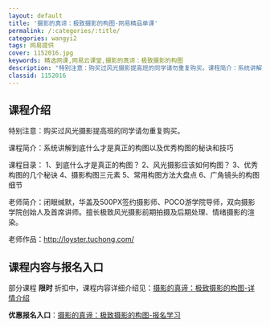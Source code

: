 ```yaml
---
layout: default
title: '摄影的真谛：极致摄影的构图-网易精品单课'
permalink: /:categories/:title/
categories: wangyi2
tags: 网易提供
cover: 1152016.jpg
keywords: 精选网课,网易云课堂,摄影的真谛：极致摄影的构图
description: "特别注意：购买过风光摄影提高班的同学请勿重复购买。课程简介：系统讲解到底什么才是真正的构图以及优秀构图的秘诀和技巧课程目录：1、到底什么才是真正的构图？2、风光摄影应该如何构图？3、优秀构图"
classid: 1152016
---
```


## 课程介绍

特别注意：购买过风光摄影提高班的同学请勿重复购买。

课程简介：系统讲解到底什么才是真正的构图以及优秀构图的秘诀和技巧

课程目录：
1、到底什么才是真正的构图？
2、风光摄影应该如何构图？
3、优秀构图的几个秘诀
4、摄影构图三元素
5、常用构图方法大盘点
6、广角镜头的构图细节

老师简介：闭眼缄默，华盖及500PX签约摄影师、POCO游学院导师，双向摄影学院创始人及首席讲师。擅长极致风光摄影前期拍摄及后期处理、情绪摄影的渲染。

老师作品：http://loyster.tuchong.com/

## 课程内容与报名入口

部分课程 **限时** 折扣中，课程内容详细介绍见：[摄影的真谛：极致摄影的构图-详情介绍](https://study.163.com/course/introduction/1152016.htm?share=1&shareId=1025206652&utm_campaign=share&utm_medium=iphoneShare&utm_source=&utm_u=1025206652)

**优惠报名入口**：[摄影的真谛：极致摄影的构图-报名学习](https://study.163.com/course/introduction/1152016.htm?share=1&shareId=1025206652&utm_campaign=share&utm_medium=iphoneShare&utm_source=&utm_u=1025206652)

